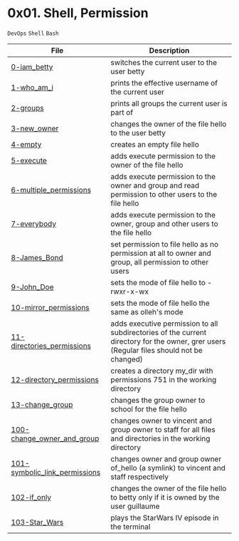 # 0x01. Shell, Permission
``DevOps`` ``Shell`` ``Bash``

| File | Description |
|------|-------------|
[0-iam_betty](./0-iam_betty) | switches the current user to the user betty
[1-who_am_i](./1-who_am_i) | prints the effective username of the current user
[2-groups](./2-groups) | prints all groups the current user is part of
[3-new_owner](./3-new_owner) | changes the owner of the file hello to the user betty
[4-empty](./4-empty) | creates an empty file hello
[5-execute](./5-execute) | adds execute permission to the owner of the file hello
[6-multiple_permissions](./6-multiple_permissions) | adds execute permission to the owner and group and read permission to other users to the file hello
[7-everybody](./7-everybody) | adds execute permission to the owner, group and other users to the file hello
[8-James_Bond](./8-James_Bond) | set permission to file hello as no permission at all to owner and group, all permission to other users
[9-John_Doe](./9-John_Doe) | sets the mode of file hello to -rwxr-x-wx
[10-mirror_permissions](./10-mirror_permissions) | sets the mode of file hello the same as olleh's mode
[11-directories_permissions](./11-directories_permissions) | adds executive permission to all subdirectories of the current directory for the owner, grer users (Regular files should not be changed)
[12-directory_permissions](./12-directory_permissions) | creates a directory my_dir with permissions 751 in the working directory
[13-change_group](./13-change_group) | changes the group owner to school for the file hello
[100-change_owner_and_group](100-change_owner_and_group) | changes owner to vincent and group owner to staff for all files and directories in the working directory
[101-symbolic_link_permissions](./101-symbolic_link_permissions) | changes owner and group owner of_hello (a symlink) to vincent and staff respectively
[102-if_only](./102-if_only) | changes the owner of the file hello to betty only if it is owned by the user guillaume
[103-Star_Wars](./103-Star_Wars) | plays the StarWars IV episode in the terminal
